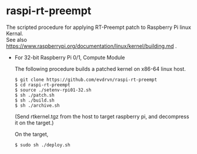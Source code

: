 raspi-rt-preempt
======

The scripted procedure for applying RT-Preempt patch to Raspberry Pi linux Kernal.  
See also https://www.raspberrypi.org/documentation/linux/kernel/building.md .

* For 32-bit Raspberry Pi 0/1, Compute Module 
 
    The following procedure builds a patched kernel on x86-64 linux host.
    ```
    $ git clone https://github.com/evdrvn/raspi-rt-preempt
    $ cd raspi-rt-preempt
    $ source ./setenv-rpi01-32.sh 
    $ sh ./patch.sh
    $ sh ./build.sh
    $ sh ./archive.sh
    ```

    (Send rtkernel.tgz from the host to target raspberry pi, and decompress it on the target.)

    On the target,

    ```
    $ sudo sh ./deploy.sh
    ```

